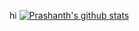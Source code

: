 hi
[![Prashanth's github stats](https://github-readme-stats.vercel.app/api?username=prashanth234)](https://github.com/prashanth234/github-readme-stats)
